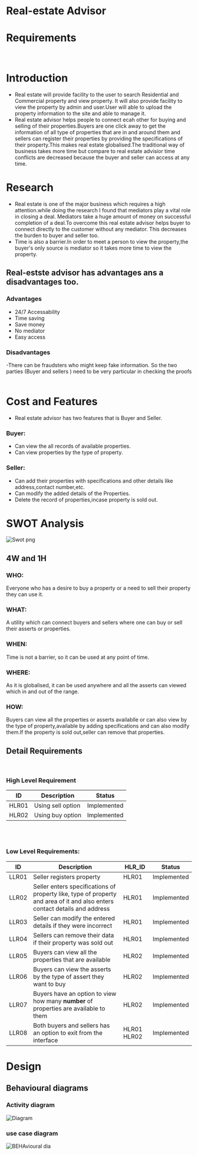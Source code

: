 # Real-estate Advisor

# Requirements

<br>

# Introduction


- Real estate will provide facility to the user to search Residential and Commercial property and view property. It will also provide facility to view the property by admin and user.User will able to upload the property information to the site and able to manage it.<br>
- Real estate advisor helps people to connect ecah other for buying and selling of their properties.Buyers are one click away to get the information of all type of properties that are in and around them and sellers can register their properties by providing the specifications of their property.This makes real estate globalised.The traditional way of business takes more time but compare to real estate advisior time conflicts are decreased because the buyer and seller can access at any time.<br>

# Research

- Real estate is one of the major business which requires a high attention.while doing the research I found that mediators play a vital role in closing a deal.
Mediators take a huge amount of money on successful completion of a deal.To overcome this real estate advisor helps buyer to connect directly to the customer without any mediator. This decreases the burden to buyer and seller too.
- Time is also a barrier.In order to meet a person to view the property,the buyer's only source is mediator so it takes more time to view the property.

## Real-estste advisor has advantages ans a disadvantages too.

### Advantages

- 24/7 Accessability
- Time saving
- Save money
- No mediator
- Easy access

### Disadvantages

-There can be fraudsters who might keep fake information. So the two parties (Buyer and sellers ) need to be very particular in checking the proofs
<br>
<br>

# Cost and Features

- Real estate advisor has two features that is Buyer and Seller.

### Buyer:
- Can view the all records of available properties.
- Can view properties by the type of property.


### Seller:
- Can add their properties with specifications and other details like address,contact number,etc.
- Can modify the added details of the Properties.
- Delete the record of properties,incase property is sold out.

# SWOT Analysis

![Swot png](https://user-images.githubusercontent.com/94305490/143232086-9ff976f8-c781-470c-9466-a60e5101a77f.jpg)


## 4W and 1H

### WHO:
Everyone who has a desire to buy a property or a need to sell their property they can use it.

### WHAT:

A utility which can connect buyers and sellers where one can buy or sell their asserts or properties.
### WHEN:

Time is not a barrier, so it can be used at any point of time.
### WHERE:

As it is globalised, it can be used anywhere and all the asserts can viewed which in and out of the range.
### HOW:

Buyers can view all the properties or asserts availablle or can also view by the type of property,available by adding specifications and can also modify them.If the property is sold out,seller can remove that properties.

## Detail Requirements
<br>

### High Level Requirement

| ID | Description | Status |
| ----- | ----------------- | ----------- |
| HLR01 | Using sell option | Implemented |
| HLR02 | Using buy option | Implemented |

<br>
<br>

### Low Level Requirements:

| ID | Description | HLR_ID | Status |
| ----- | -------------------------------------------------------------------------------------------------------------------------- | ----------- | ----------- |
| LLR01 | Seller registers property | HLR01 | Implemented |
| LLR02 | Seller enters specifications of property like, type of property and area of it and also enters contact details and address | HLR01 | Implemented |
| LLR03 | Seller can modify the entered details if they were incorrect | HLR01 | Implemented |
| LLR04 | Sellers can remove their data if their property was sold out | HLR01 | Implemented |
| LLR05 | Buyers can view all the properties that are available | HLR02 | Implemented |
| LLR06 | Buyers can view the asserts by the type of assert they want to buy | HLR02 | Implemented |
| LLR07 | Buyers have an option to view how many **number** of properties are available to them | HLR02 | Implemented |
| LLR08 | Both buyers and sellers has an option to exit from the interface | HLR01 HLR02 | Implemented |



# Design

## Behavioural diagrams

### Activity diagram

![Diagram](https://user-images.githubusercontent.com/94305490/143235080-2a1a928b-c3e5-460d-a6ec-d996155885d7.png)


### use case diagram

![BEHAvioural dia](https://user-images.githubusercontent.com/94305490/143235283-2caccb40-ab3b-44cf-be99-b699eb9412be.png)



